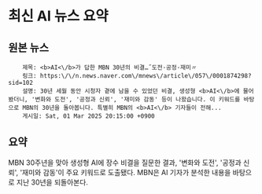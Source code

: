 # 최신 AI 뉴스 요약

## 원본 뉴스
		제목: <b>AI<\/b>가 답한 MBN 30년의 비결…˝도전·공정·재미〃
		링크: https:\/\/n.news.naver.com\/mnews\/article\/057\/0001874298?sid=102
		설명: 30년 세월 동안 시청자 곁에 남을 수 있었던 비결, 생성형 <b>AI<\/b>에 물어봤더니, '변화와 도전', '공정과 신뢰', '재미와 감동' 등이 나왔습니다. 이 키워드를 바탕으로 MBN의 30년을 돌아봅니다. 특별히 MBN의 <b>AI<\/b> 기자들이 전해... 
		게시일: Sat, 01 Mar 2025 20:15:00 +0900


## 요약
MBN 30주년을 맞아 생성형 AI에 장수 비결을 질문한 결과, '변화와 도전', '공정과 신뢰', '재미와 감동'이 주요 키워드로 도출됐다. MBN은 AI 기자가 분석한 내용을 바탕으로 지난 30년을 되돌아본다.
